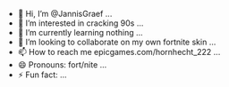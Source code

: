 - 👋 Hi, I’m @JannisGraef ...
- 👀 I’m interested in cracking 90s ...
- 🌱 I’m currently learning nothing ...
- 💞️ I’m looking to collaborate on my own fortnite skin ...
- 📫 How to reach me epicgames.com/hornhecht_222 ...
- 😄 Pronouns: fort/nite ...
- ⚡ Fun fact: ...

<!---
JannisGraef/JannisGraef is a ✨ special ✨ repository because its `README.md` (this file) appears on your GitHub profile.
You can click the Preview link to take a look at your changes.
--->
